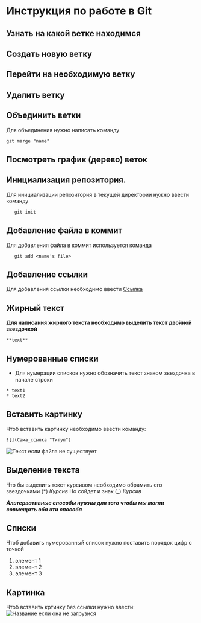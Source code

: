 # Инструкция по работе в Git

## Узнать на какой ветке находимся

## Создать новую ветку

## Перейти на необходимую ветку

## Удалить ветку

## Объединить ветки
Для объединения нужно написать команду
```
git marge "name"
```

## Посмотреть график (дерево) веток





## Инициализация репозитория.

Для инициализации репозитория в текущей директории нужно ввести команду
```
   git init
```
## Добавление файла в коммит

Для добавления файла в коммит используется команда
```
   git add <name's file>
```
## Добавление ссылки
Для добавления ссылки необходимо ввести [Ссылка](https://gb.ru "GeekBrains")

## Жирный текст
**Для написания жирного текста необходимо выделить текст двойной звездочкой** 
```
**text**
```
## Нумерованные списки
* Для нумерации списков нужно обозначить текст знаком звездочка в начале строки
```
* text1
* text2
```
## Вставить картинку
Чтоб вставить картинку необходимо ввести команду:
```
![](Сама_ссылка "Титул")
```

![Текст если файла не существует](https://avatars.mds.yandex.net/get-zen-logos/1597769/pub_5f46616eac40a503a65b7e6c_5f4697c894c86652b03dc70e/xxh "GB")


## Выделение текста

Что бы выделить текст курсивом необходимо обрамить его звездочками (*) *Курсив*
Но сойдет и знак (_) _Курсив_

__*Альтервативные способы нужны для того чтобы мы могли совмещать оба эти способа*__



## Списки
Чтоб добавить нумерованный список нужно поставить порядок цифр с точкой
1. элемент 1
1. элемент 2
1. элемент 3

## Картинка 
Чтоб вставить кртинку без ссылки нужно ввести:
![Название если она не загрузися](jpg.jpg "Название")

